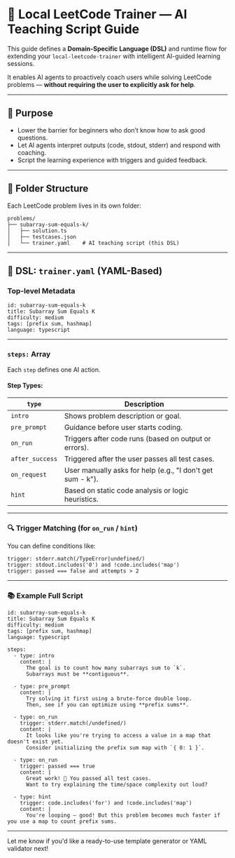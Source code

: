 # 🧠 Local LeetCode Trainer — AI Teaching Script Guide

This guide defines a **Domain-Specific Language (DSL)** and runtime flow for extending your `local-leetcode-trainer` with intelligent AI-guided learning sessions.

It enables AI agents to proactively coach users while solving LeetCode problems — **without requiring the user to explicitly ask for help**.

---

## 🎯 Purpose

- Lower the barrier for beginners who don’t know how to ask good questions.
- Let AI agents interpret outputs (code, stdout, stderr) and respond with coaching.
- Script the learning experience with triggers and guided feedback.

---

## 📁 Folder Structure

Each LeetCode problem lives in its own folder:

```
problems/
├── subarray-sum-equals-k/
│   ├── solution.ts
│   ├── testcases.json
│   └── trainer.yaml    # AI teaching script (this DSL)
```

---

## 🧾 DSL: `trainer.yaml` (YAML-Based)

### Top-level Metadata

```
id: subarray-sum-equals-k
title: Subarray Sum Equals K
difficulty: medium
tags: [prefix sum, hashmap]
language: typescript
```

---

### `steps:` Array

Each `step` defines one AI action.

#### Step Types:

| `type`          | Description                                                |
|------------------|------------------------------------------------------------|
| `intro`          | Shows problem description or goal.                         |
| `pre_prompt`     | Guidance before user starts coding.                        |
| `on_run`         | Triggers after code runs (based on output or errors).      |
| `after_success`  | Triggered after the user passes all test cases.            |
| `on_request`     | User manually asks for help (e.g., "I don't get sum - k"). |
| `hint`           | Based on static code analysis or logic heuristics.         |

---

### 🔍 Trigger Matching (for `on_run` / `hint`)

You can define conditions like:

```
trigger: stderr.match(/TypeError|undefined/)
trigger: stdout.includes('0') and !code.includes('map')
trigger: passed === false and attempts > 2
```

---

### 📚 Example Full Script

```
id: subarray-sum-equals-k
title: Subarray Sum Equals K
difficulty: medium
tags: [prefix sum, hashmap]
language: typescript

steps:
  - type: intro
    content: |
      The goal is to count how many subarrays sum to `k`.
      Subarrays must be **contiguous**.

  - type: pre_prompt
    content: |
      Try solving it first using a brute-force double loop.
      Then, see if you can optimize using **prefix sums**.

  - type: on_run
    trigger: stderr.match(/undefined/)
    content: |
      It looks like you're trying to access a value in a map that doesn't exist yet.
      Consider initializing the prefix sum map with `{ 0: 1 }`.

  - type: on_run
    trigger: passed === true
    content: |
      Great work! 🎉 You passed all test cases.
      Want to try explaining the time/space complexity out loud?

  - type: hint
    trigger: code.includes('for') and !code.includes('map')
    content: |
      You're looping — good! But this problem becomes much faster if you use a map to count prefix sums.
```

---

Let me know if you'd like a ready-to-use template generator or YAML validator next!

